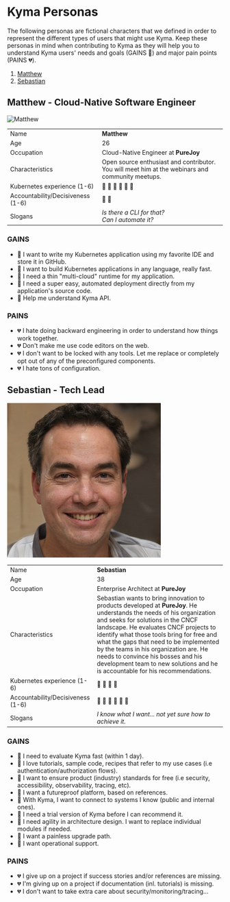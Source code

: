# Kyma Personas

The following personas are fictional characters that we defined in order to represent the different types of users that might use Kyma. Keep these personas in mind when contributing to Kyma as they will help you to understand Kyma users' needs and goals (GAINS :green_heart:) and major pain points (PAINS :broken_heart:).

1. [Matthew](#matthew---cloud-native-software-engineer)
2. [Sebastian](#sebastian---tech-lead)

## Matthew - Cloud-Native Software Engineer

![Matthew](assets/matthew.png)

|                                   |                                                                                                  |
| --------------------------------- | ------------------------------------------------------------------------------------------------ |
| Name                              | **Matthew**                                                                                      |
| Age                               | 26                                                                                               |
| Occupation                        | Cloud-Native Engineer at **PureJoy**                                                             |
| Characteristics                   | Open source enthusiast and contributor. You will meet him at the webinars and community meetups. |
| Kubernetes experience (1-6)       | :book: :book: :book: :book: :book: :book:                                                        |
| Accountability/Decisiveness (1-6) | 💪 💪                                                                                            |
| Slogans                           | _Is there a CLI for that?_ <br> _Can I automate it?_                                             |

### GAINS

- :green_heart: I want to write my Kubernetes application using my favorite IDE and store it in GitHub.
- :green_heart: I want to build Kubernetes applications in any language, really fast.
- :green_heart: I need a thin "multi-cloud" runtime for my application.
- :green_heart: I need a super easy, automated deployment directly from my application's source code.
- :green_heart: Help me understand Kyma API.

### PAINS

- :broken_heart: I hate doing backward engineering in order to understand how things work together.
- :broken_heart: Don't make me use code editors on the web.
- :broken_heart: I don't want to be locked with any tools. Let me replace or completely opt out of any of the preconfigured components.
- :broken_heart: I hate tons of configuration.

## Sebastian - Tech Lead

![Sebastian](assets/sebastian.png)

|                                   |                                                                                                                                                                                                                                                                                                                                                                                                                                                           |
| --------------------------------- | --------------------------------------------------------------------------------------------------------------------------------------------------------------------------------------------------------------------------------------------------------------------------------------------------------------------------------------------------------------------------------------------------------------------------------------------------------- |
| Name                              | **Sebastian**                                                                                                                                                                                                                                                                                                                                                                                                                                             |
| Age                               | 38                                                                                                                                                                                                                                                                                                                                                                                                                                                        |
| Occupation                        | Enterprise Architect at **PureJoy**                                                                                                                                                                                                                                                                                                                                                                                                                       |
| Characteristics                   | Sebastian wants to bring innovation to products developed at **PureJoy**. He understands the needs of his organization and seeks for solutions in the CNCF landscape. He evaluates CNCF projects to identify what those tools bring for free and what the gaps that need to be implemented by the teams in his organization are. He needs to convince his bosses and his development team to new solutions and he is accountable for his recommendations. |
| Kubernetes experience (1-6)       | :book: :book: :book: :book:                                                                                                                                                                                                                                                                                                                                                                                                                               |
| Accountability/Decisiveness (1-6) | 💪 💪 💪 💪 💪 💪                                                                                                                                                                                                                                                                                                                                                                                                                                         |
| Slogans                           | _I know what I want... not yet sure how to achieve it._                                                                                                                                                                                                                                                                                                                                                                                                   |

### GAINS

- :green_heart: I need to evaluate Kyma fast (within 1 day).
- :green_heart: I love tutorials, sample code, recipes that refer to my use cases (i.e authentication/authorization flows).
- :green_heart: I want to ensure product (industry) standards for free (i.e security, accessibility, observability, tracing, etc).
- :green_heart: I want a futureproof platform, based on references.
- :green_heart: With Kyma, I want to connect to systems I know (public and internal ones).
- :green_heart: I need a trial version of Kyma before I can recommend it.
- :green_heart: I need agility in architecture design. I want to replace individual modules if needed.
- :green_heart: I want a painless upgrade path.
- :green_heart: I want operational support.

### PAINS

- :broken_heart: I give up on a project if success stories and/or references are missing.
- :broken_heart: I'm giving up on a project if documentation (inl. tutorials) is missing.
- :broken_heart: I don't want to take extra care about security/monitoring/tracing...
